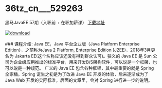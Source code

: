 # 36tz_cn___529263
黑马JavaEE 57期（入职前 + 在职加薪课）
[下载地址](http://www.36tz.cn/article/529263 "下载地址")
<br/></br>[![download](http://36tz.cn/muke_img/2019_12_356-34-300x208.jpg "下载地址")](http://www.36tz.cn/article/529263 "下载地址")
<br/></br>### 课程介绍:
Java EE，Java 平台企业版（Java Platform Enterprise Edition），之前称为Java 2 Platform, Enterprise Edition (J2EE)，2018年3月更名为 Jakarta EE(这个名称应该还没有得到群众认可)。狭义的 Java EE 是 Sun 公司为企业级应用推出的标准平台，用来开发B/S架构软件，可以说是一个框架，也可以说是一种规范。
广义的 Java EE 包含各种框架，其中最重要的就是 Spring 全家桶。Spring 诞生之初是为了改进 Java EE 开发的体验，后来逐渐成为了 Java Web 开发的实际标准。后面的文章里，会对 Spring 进行进一步的说明。


 
